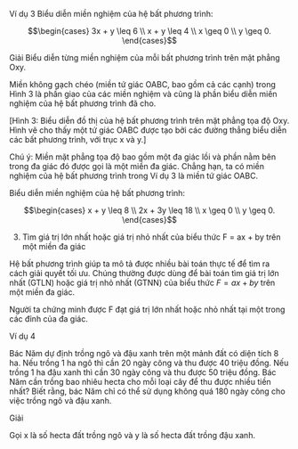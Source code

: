 Ví dụ 3
Biểu diễn miền nghiệm của hệ bất phương trình:

$$\begin{cases}
3x + y \leq 6 \\
x + y \leq 4 \\
x \geq 0 \\
y \geq 0.
\end{cases}$$

Giải
Biểu diễn từng miền nghiệm của mỗi bất phương trình trên mặt phẳng Oxy.

Miền không gạch chéo (miền tứ giác OABC, bao gồm cả các cạnh) trong Hình 3 là phần giao của các miền nghiệm và cũng là phần biểu diễn miền nghiệm của hệ bất phương trình đã cho.

[Hình 3: Biểu diễn đồ thị của hệ bất phương trình trên mặt phẳng tọa độ Oxy. Hình vẽ cho thấy một tứ giác OABC được tạo bởi các đường thẳng biểu diễn các bất phương trình, với trục x và y.]

Chú ý: Miền mặt phẳng tọa độ bao gồm một đa giác lồi và phần nằm bên trong đa giác đó được gọi là một miền đa giác. Chẳng hạn, ta có miền nghiệm của hệ bất phương trình trong Ví dụ 3 là miền tứ giác OABC.

Biểu diễn miền nghiệm của hệ bất phương trình:

$$\begin{cases}
x + y \leq 8 \\
2x + 3y \leq 18 \\
x \geq 0 \\
y \geq 0.
\end{cases}$$

3. Tìm giá trị lớn nhất hoặc giá trị nhỏ nhất của biểu thức F = ax + by trên một miền đa giác

Hệ bất phương trình giúp ta mô tả được nhiều bài toán thực tế để tìm ra cách giải quyết tối ưu. Chúng thường được dùng để bài toán tìm giá trị lớn nhất (GTLN) hoặc giá trị nhỏ nhất (GTNN) của biểu thức $F = ax + by$ trên một miền đa giác.

Người ta chứng minh được F đạt giá trị lớn nhất hoặc nhỏ nhất tại một trong các đỉnh của đa giác.

Ví dụ 4

Bác Năm dự định trồng ngô và đậu xanh trên một mảnh đất có diện tích 8 ha. Nếu trồng 1 ha ngô thì cần 20 ngày công và thu được 40 triệu đồng. Nếu trồng 1 ha đậu xanh thì cần 30 ngày công và thu được 50 triệu đồng. Bác Năm cần trồng bao nhiêu hecta cho mỗi loại cây để thu được nhiều tiền nhất? Biết rằng, bác Năm chỉ có thể sử dụng không quá 180 ngày công cho việc trồng ngô và đậu xanh.

Giải

Gọi x là số hecta đất trồng ngô và y là số hecta đất trồng đậu xanh.